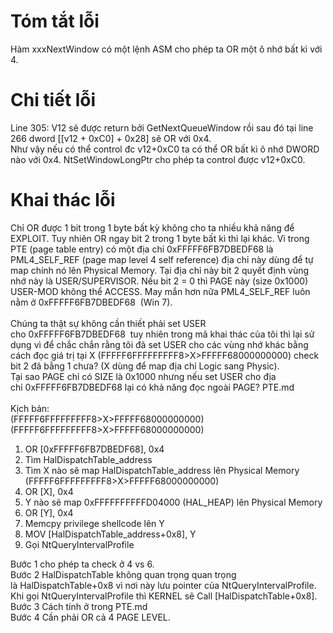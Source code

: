 <h1>Tóm tắt lỗi</h1>Hàm xxxNextWindow có một lệnh ASM cho phép ta OR một ô nhớ bất kì&nbsp;với 4.<br><h1>Chi tiết lỗi</h1><img alt="" src="https://gitlab.visc.com/anlpth/my-awesome-project/raw/d7b6c58e6245108fe05f6d143ad0bd12e390eece/CVE-2017-7255/IMG/1.png"><br>Line 305: V12 sẽ được return bởi GetNextQueueWindow rồi sau đó tại line 266 dword [[v12 + 0xC0] + 0x28] sẽ OR với 0x4.<br>Như vậy nếu có thể control đc v12+0xC0 ta có thể OR bất kì ô nhớ DWORD nào với 0x4.&nbsp;NtSetWindowLongPtr cho phép ta control được&nbsp;<span>v12+0xC0.<br></span><h1>Khai thác lỗi</h1>Chỉ OR được 1 bit trong 1 byte bất kỳ không cho ta nhiều khả năng để EXPLOIT. Tuy nhiên OR ngay bit 2 trong 1 byte bất kì thì lại khác. Vì trong PTE (page table entry) có một&nbsp;địa chỉ&nbsp;0xFFFFF6FB7DBEDF68 là PML4_SELF_REF (page map level 4 self reference) địa chỉ này dùng để tự map chính nó lên Physical Memory. Tại địa chỉ này bit 2 quyết định vùng nhớ này là USER/SUPERVISOR. Nếu bit 2 = 0 thì PAGE này (size 0x1000) USER-MOD không thể ACCESS. May mắn hơn nữa&nbsp;PML4_SELF_REF&nbsp;luôn nằm ở&nbsp;<span>0xFFFFF6FB7DBEDF68&nbsp; (Win 7).<br><br></span>Chúng ta thật sự không cần thiết phải set USER cho&nbsp;0xFFFFF6FB7DBEDF68&nbsp;&nbsp;tuy nhiên trong mã khai thác của tôi thì lại sử dụng vì để chắc chắn&nbsp;rằng tôi đã set USER cho các vùng nhớ khác bằng cách đọc giá trị tại&nbsp;X (FFFFF6FFFFFFFFF8&gt;X&gt;FFFFF68000000000) check bit 2 đã bằng 1 chưa? (X dùng để map địa chỉ Logic sang Physic).<br>Tại sao PAGE chỉ có SIZE là 0x1000 nhưng nếu set USER cho địa chỉ&nbsp;0xFFFFF6FB7DBEDF68 lại có khả năng đọc ngoài PAGE? PTE.md<br><br>Kịch bản:<br>(FFFFF6FFFFFFFFF8&gt;X&gt;FFFFF68000000000<span>)<br></span>(FFFFF6FFFFFFFFF8&gt;X&gt;FFFFF68000000000)<br><ol><li>OR [0xFFFFF6FB7DBEDF68], 0x4</li><li>Tìm HalDispatchTable_address</li><li>Tìm X nào sẽ map&nbsp;HalDispatchTable_address lên Physical Memory (FFFFF6FFFFFFFFF8&gt;X&gt;FFFFF68000000000)</li><li>OR [X], 0x4</li><li>Y nào sẽ map&nbsp;0xFFFFFFFFFFD04000 (HAL_HEAP) lên Physical Memory&nbsp;</li><li>OR [Y], 0x4</li><li>Memcpy&nbsp;privilege shellcode lên Y</li><li>MOV [HalDispatchTable_address+0x8], Y</li><li>Gọi&nbsp;NtQueryIntervalProfile</li></ol>Bước 1 cho phép ta check ở 4 vs 6.<br>Bước 2&nbsp;HalDispatchTable không quan trọng quan trọng là&nbsp;HalDispatchTable+0x8&nbsp;vì nơi này lưu pointer của&nbsp;NtQueryIntervalProfile. Khi gọi&nbsp;NtQueryIntervalProfile thì KERNEL sẽ Call [<span>HalDispatchTable+0x8].<br>Bước 3 Cách tính ở trong PTE.md<br>Bước 4 Cần phải OR cả 4 PAGE LEVEL.</span>